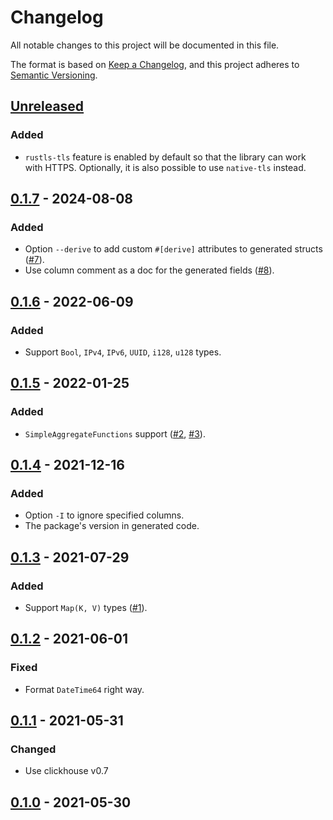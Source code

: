 # Changelog
All notable changes to this project will be documented in this file.

The format is based on [Keep a Changelog](https://keepachangelog.com/en/1.0.0/),
and this project adheres to [Semantic Versioning](https://semver.org/spec/v2.0.0.html).

## [Unreleased]
### Added
- `rustls-tls` feature is enabled by default so that the library can work with HTTPS. Optionally, it is also possible to use `native-tls` instead.

## [0.1.7] - 2024-08-08
### Added
- Option `--derive` to add custom `#[derive]` attributes to generated structs ([#7]).
- Use column comment as a doc for the generated fields ([#8]).

[#8]: https://github.com/ClickHouse/ch2rs/pull/8
[#7]: https://github.com/ClickHouse/ch2rs/pull/7

## [0.1.6] - 2022-06-09
### Added
- Support `Bool`, `IPv4`, `IPv6`, `UUID`, `i128`, `u128` types.

## [0.1.5] - 2022-01-25
### Added
- `SimpleAggregateFunctions` support ([#2], [#3]).

[#3]: https://github.com/ClickHouse/ch2rs/pull/3
[#2]: https://github.com/ClickHouse/ch2rs/pull/2

## [0.1.4] - 2021-12-16
### Added
- Option `-I` to ignore specified columns.
- The package's version in generated code.

## [0.1.3] - 2021-07-29
### Added
- Support `Map(K, V)` types ([#1]).

[#1]: https://github.com/ClickHouse/ch2rs/pull/1

## [0.1.2] - 2021-06-01
### Fixed
- Format `DateTime64` right way.

## [0.1.1] - 2021-05-31
### Changed
- Use clickhouse v0.7

## [0.1.0] - 2021-05-30

[unreleased]: https://github.com/ClickHouse/ch2rs/compare/v0.1.7...HEAD
[0.1.7]: https://github.com/ClickHouse/ch2rs/compare/v0.1.6...v0.1.7
[0.1.6]: https://github.com/ClickHouse/ch2rs/compare/v0.1.5...v0.1.6
[0.1.5]: https://github.com/ClickHouse/ch2rs/compare/v0.1.4...v0.1.5
[0.1.4]: https://github.com/ClickHouse/ch2rs/compare/v0.1.3...v0.1.4
[0.1.3]: https://github.com/ClickHouse/ch2rs/compare/v0.1.2...v0.1.3
[0.1.2]: https://github.com/ClickHouse/ch2rs/compare/v0.1.1...v0.1.2
[0.1.1]: https://github.com/ClickHouse/ch2rs/compare/v0.1.0...v0.1.1
[0.1.0]: https://github.com/ClickHouse/ch2rs/releases/tag/v0.1.0
